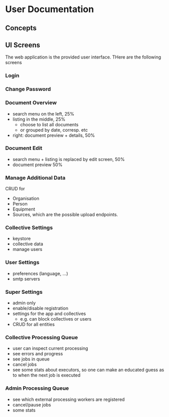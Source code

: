 # User Documentation

## Concepts


## UI Screens

The web application is the provided user interface. THere are the following screens


### Login

### Change Password

### Document Overview

- search menu on the left, 25%
- listing in the middle, 25%
  - choose to list all documents
  - or grouped by date, corresp. etc
- right: document preview + details, 50%

### Document Edit

- search menu + listing is replaced by edit screen, 50%
- document preview 50%

### Manage Additional Data

CRUD for

- Organisation
- Person
- Equipment
- Sources, which are the possible upload endpoints.

### Collective Settings

- keystore
- collective data
- manage users

### User Settings

- preferences (language, ...)
- smtp servers

### Super Settings

- admin only
- enable/disable registration
- settings for the app and collectives
  - e.g. can block collectives or users
- CRUD for all entities

### Collective Processing Queue

- user can inspect current processing
- see errors and progress
- see jobs in queue
- cancel jobs
- see some stats about executors, so one can make an educated guess as
  to when the next job is executed

### Admin Processing Queue

- see which external processing workers are registered
- cancel/pause jobs
- some stats
